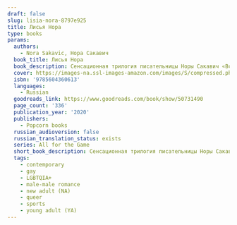 ```yaml
---
draft: false
slug: lisia-nora-8797e925
title: Лисья Нора
type: books
params:
  authors:
    - Nora Sakavic, Нора Сакавич
  book_title: Лисья Нора
  book_description: Сенсационная трилогия писательницы Норы Сакавич «Все ради игры» была впервые опубликована в интернете, однако молниеносно покорила читателей во всем мире. Трилогия повествует о команде «Лисов» — игроков экси (вымышленный спорт), которые, будучи отбросами в жизни, пытаются подняться со дна турнирной таблицы и выиграть чемпионат страны. Главный герой, Нил Джостен, пытается скрыться от своего темного прошлого, однако, став частью команды, вынужден сражаться не только с соперниками, но и с новоиспеченными товарищами, каждый из которых хранит свои секреты.
  cover: https://images-na.ssl-images-amazon.com/images/S/compressed.photo.goodreads.com/books/1580491701i/50731490.jpg
  isbn: '9785604360613'
  languages:
    - Russian
  goodreads_link: https://www.goodreads.com/book/show/50731490
  page_count: '336'
  publication_year: '2020'
  publishers:
    - Popcorn books
  russian_audioversion: false
  russian_translation_status: exists
  series: All for the Game
  short_book_description: Сенсационная трилогия писательницы Норы Сакавич «Все ради игры» была впервые опубликована в интернете, однако молниеносно покорила читателей во всем мире. Трилогия повествует о команде «Лисов» —...
  tags:
    - contemporary
    - gay
    - LGBTQIA+
    - male-male romance
    - new adult (NA)
    - queer
    - sports
    - young adult (YA)
---
```


